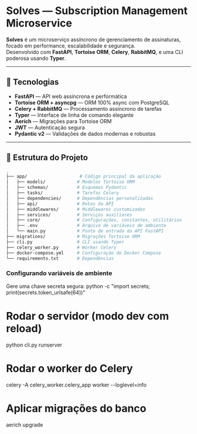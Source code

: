 # Solves — Subscription Management Microservice

**Solves** é um microserviço assíncrono de gerenciamento de assinaturas, focado em performance, escalabilidade e segurança.  
Desenvolvido com **FastAPI**, **Tortoise ORM**, **Celery**, **RabbitMQ**, e uma CLI poderosa usando **Typer**.

---

## 🚀 Tecnologias

- **FastAPI** — API web assíncrona e performática
- **Tortoise ORM + asyncpg** — ORM 100% async com PostgreSQL
- **Celery + RabbitMQ** — Processamento assíncrono de tarefas
- **Typer** — Interface de linha de comando elegante
- **Aerich** — Migrações para Tortoise ORM
- **JWT** — Autenticação segura
- **Pydantic v2** — Validações de dados modernas e robustas

---

## 📁 Estrutura do Projeto

```bash
.
├── app/                    # Código principal da aplicação
│   ├── models/            # Modelos Tortoise ORM
│   ├── schemas/           # Esquemas Pydantic
│   ├── tasks/             # Tarefas Celery
│   ├── dependencies/      # Dependências personalizadas
│   ├── api/               # Rotas da API
│   ├── middlewares/       # Middlewares customizados
│   ├── services/          # Serviços auxiliares
│   ├── core/              # Configurações, constantes, utilitários
│   ├── .env               # Arquivo de variáveis de ambiente
│   └── main.py            # Ponto de entrada da API FastAPI
├── migrations/            # Migrações Tortoise ORM
├── cli.py                 # CLI usando Typer
├── celery_worker.py       # Worker Celery
├── docker-compose.yml     # Configuração do Docker Compose
└── requirements.txt       # Dependências

```

### Configurando variáveis de ambiente
Gere uma chave secreta segura:
python -c "import secrets; print(secrets.token_urlsafe(64))"




# Rodar o servidor (modo dev com reload)
python cli.py runserver

# Rodar o worker do Celery
celery -A celery_worker.celery_app worker --loglevel=info

# Aplicar migrações do banco
aerich upgrade


